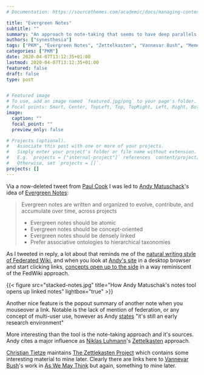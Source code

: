 ```yaml
---
# Documentation: https://sourcethemes.com/academic/docs/managing-content/

title: "Evergreen Notes"
subtitle: ""
summary: "An approach to note-taking that seems to have deep parallels with Federated Wiki"
authors: ["synesthesia"]
tags: ["PKM", "Evergreen Notes", "Zettelkasten", "Vannevar Bush", "Memex", "Andy Matuschack" ]
categories: ["PKM"]
date: 2020-04-07T13:12:35+01:00
lastmod: 2020-04-07T13:12:35+01:00
featured: false
draft: false
type: post


# Featured image
# To use, add an image named `featured.jpg/png` to your page's folder.
# Focal points: Smart, Center, TopLeft, Top, TopRight, Left, Right, BottomLeft, Bottom, BottomRight.
image:
  caption: ""
  focal_point: ""
  preview_only: false

# Projects (optional).
#   Associate this post with one or more of your projects.
#   Simply enter your project's folder or file name without extension.
#   E.g. `projects = ["internal-project"]` references `content/project/deep-learning/index.md`.
#   Otherwise, set `projects = []`.
projects: []
---
```

Via a now-deleted tweet from [Paul Cook](https://mobile.twitter.com/therealpaulcook) I was led to [Andy Matuschack](https://andymatuschak.org/)'s idea of [Evergreen Notes](https://notes.andymatuschak.org/Evergreen_notes):

> Evergreen notes are written and organized to evolve, contribute, and accumulate over time, across projects
> *  Evergreen notes should be atomic
> * Evergreen notes should be concept-oriented
> * Evergreen notes should be densely linked
> * Prefer associative ontologies to hierarchical taxonomies

As I tweeted in reply, a lot about that reminds me of the [natural writing style of Federated Wiki](https://pkm.wiki.synesthesia.co.uk/view/welcome-visitors/view/a-fedwiki-style-sheet), and when you look at [Andy's site](https://notes.andymatuschak.org/) in a desktop browser and start clicking links, [concepts open up to the side](https://notes.andymatuschak.org/Evergreen_notes?stackedNotes=z4Rrmh17vMBbauEGnFPTZSK3UmdsGExLRfZz1) in a way reminiscent of the FedWiki approach.

{{< figure src="stacked-notes.jpg" title="How Andy Matuschak's notes tool opens up linked notes" lightbox="true" >}}

Another nice feature is the popout summary of another note when you mouseover a link. Notable is the lack of mention of federation, or any concept of multi-user use, however as Andy [states](https://notes.andymatuschak.org/About_these_notes) "it's still an early research environment"

More interesting than the tool is the note-taking approach and it's sources. Andy cites a major influence as [Niklas Luhmann](https://en.wikipedia.org/wiki/Niklas_Luhmann)'s [Zettelkasten](https://notes.andymatuschak.org/Zettelkasten) approach. 

[Christian Tietze](https://twitter.com/ctietze) maintains [The Zettlekasten Project](https://zettelkasten.de/posts/overview/) which contains some interesting material to mine later. Clearly there are links here to [Vannevar Bush](https://en.wikipedia.org/wiki/Vannevar_Bush)'s work in [As We May Think](https://www.theatlantic.com/magazine/archive/1945/07/as-we-may-think/303881/) but again, something to mine later.





